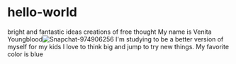 # hello-world
bright and fantastic ideas creations of free thought
My name is Venita Youngblood![Snapchat-974906256](https://github.com/NubianQ/hello-world/assets/152226851/629ba698-321b-42aa-a204-dd04444c0f16)
I'm studying to be a better version of myself for my kids
I love to think big and jump to try new things. 
My favorite color is blue

